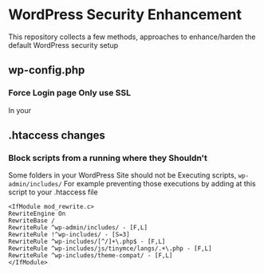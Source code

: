 # WordPress Security Enhancement

This repository collects a few methods, approaches to enhance/harden the default WordPress security setup

## wp-config.php

### Force Login page Only use SSL

In your 


## .htaccess changes


### Block scripts from a running where they Shouldn't

Some folders in your WordPress Site should not be Executing scripts,  `wp-admin/includes/` For example
preventing those executions by adding at this script to your .htaccess file

```
<IfModule mod_rewrite.c>
RewriteEngine On
RewriteBase /
RewriteRule ^wp-admin/includes/ - [F,L]
RewriteRule !^wp-includes/ - [S=3]
RewriteRule ^wp-includes/[^/]+\.php$ - [F,L]
RewriteRule ^wp-includes/js/tinymce/langs/.+\.php - [F,L]
RewriteRule ^wp-includes/theme-compat/ - [F,L]
</IfModule>
```
